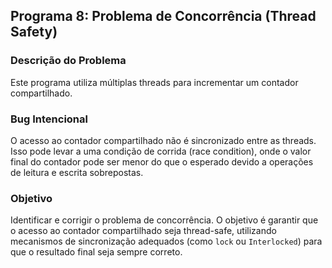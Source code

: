 
## Programa 8: Problema de Concorrência (Thread Safety)

### Descrição do Problema
Este programa utiliza múltiplas threads para incrementar um contador compartilhado.

### Bug Intencional
O acesso ao contador compartilhado não é sincronizado entre as threads. Isso pode levar a uma condição de corrida (race condition), onde o valor final do contador pode ser menor do que o esperado devido a operações de leitura e escrita sobrepostas.

### Objetivo
Identificar e corrigir o problema de concorrência. O objetivo é garantir que o acesso ao contador compartilhado seja thread-safe, utilizando mecanismos de sincronização adequados (como `lock` ou `Interlocked`) para que o resultado final seja sempre correto.

